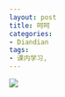 ```yaml
---
layout: post
title: 呵呵
categories:
- Diandian
tags:
- 课内学习, 
---
```

<img src="http://m3.img.srcdd.com/farm4/d/2012/0627/10/B4CA616C44B55DB08A8F1AC24F1D4156_B500_900_498_194.PNG" />